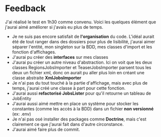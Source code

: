 # Feedback

J'ai réalisé le test en 1h30 comme convenu.
Voici les quelques élément que j'aurai aimé améliorer si j'avais eu plus de temps.

- Je ne suis pas encore satisfait de **l'organisation** du code. L'idéal aurait été de tout ranger dans des dossiers pour plus de lisibilité, j'aurai aimer séparer l'entité, mon singleton sur la BDD, mes classes d'import et les fonction d'affichages.
- J'aurai pu créer des **interfaces** sur mes classes
- J'aurai pu créer un autre niveau d'abstraction. Ici on voit que les deux classes RegionsJobsImporter et TeaserJobsImporter parsent tous les deux un fichier xml, donc on aurait pu aller plus loin en créant une classe abstraite **XmlJobsImporter**
- Je n'ai pas du tout touché à la partie d'affichage, mais avec plus de temps, j'aurai créé une classe à part pour cette fonction.
- J'aurai aussi **refactorisé JobsLister** pour qu'il retourne un tableau de JobEntity
- J'aurai aussi aimé mettre en place un système pour stocker les constantes (comme les accès à la BDD) dans un fichier **non versionné** (ex: .env)
- Je n'ai pas osé installer des packages comme **Doctrine**, mais c'est clairement ce que j'aurai fait dans d'autre circonstance.
- J'aurai aimé faire plus de commit.
